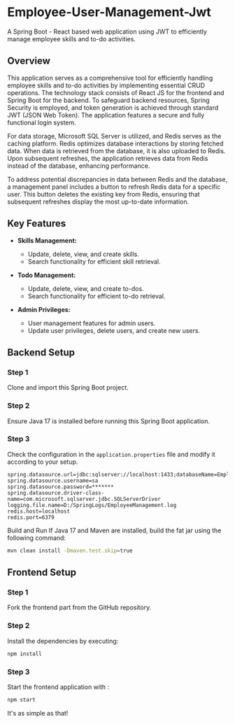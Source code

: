 # Employee-User-Management-Jwt

A Spring Boot - React based web application using JWT to efficiently manage employee skills and to-do activities.

## Overview

This application serves as a comprehensive tool for efficiently handling employee skills and to-do activities by implementing essential CRUD operations. The technology stack consists of React JS for the frontend and Spring Boot for the backend. To safeguard backend resources, Spring Security is employed, and token generation is achieved through standard JWT (JSON Web Token). The application features a secure and fully functional login system.

For data storage, Microsoft SQL Server is utilized, and Redis serves as the caching platform. Redis optimizes database interactions by storing fetched data. When data is retrieved from the database, it is also uploaded to Redis. Upon subsequent refreshes, the application retrieves data from Redis instead of the database, enhancing performance.

To address potential discrepancies in data between Redis and the database, a management panel includes a button to refresh Redis data for a specific user. This button deletes the existing key from Redis, ensuring that subsequent refreshes display the most up-to-date information.

## Key Features

- **Skills Management:**
  - Update, delete, view, and create skills.
  - Search functionality for efficient skill retrieval.

- **Todo Management:**
  - Update, delete, view, and create to-dos.
  - Search functionality for efficient to-do retrieval.

- **Admin Privileges:**
  - User management features for admin users.
  - Update user privileges, delete users, and create new users.

## Backend Setup

### Step 1

Clone and import this Spring Boot project.

### Step 2

Ensure Java 17 is installed before running this Spring Boot application.

### Step 3

Check the configuration in the `application.properties` file and modify it according to your setup.

```properties
spring.datasource.url=jdbc:sqlserver://localhost:1433;databaseName=EmployeeManagementDB;encrypt=true;trustServerCertificate=true;
spring.datasource.username=sa
spring.datasource.password=*******
spring.datasource.driver-class-name=com.microsoft.sqlserver.jdbc.SQLServerDriver
logging.file.name=D:/SpringLogs/EmployeeManagement.log
redis.host=localhost
redis.port=6379
```
Build and Run
If Java 17 and Maven are installed, build the fat jar using the following command:

```bash
mvn clean install -Dmaven.test.skip=true
```

## Frontend Setup

### Step 1

Fork the frontend part from the GitHub repository.

### Step 2

Install the dependencies by executing:

```bash
npm install
```

### Step 3

Start the frontend application with : 

```bash
npm start
```

It's as simple as that!